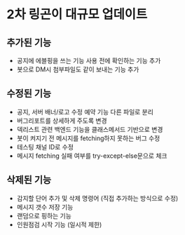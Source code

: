 # 2차 링곤이 대규모 업데이트

## 추가된 기능
* 공지에 에블핑을 쓰는 기능 사용 전에 확인하는 기능 추가
* 봇으로 DM시 첨부파일도 같이 보내는 기능 추가

## 수정된 기능
* 공지, 서버 배너/로고 수정 예약 기능 다른 파일로 분리
* 버그리포트를 상세하게 주도록 변경
* 덱리스트 관련 백엔드 기능을 클래스메서드 기반으로 변경
* 봇이 켜지기 전 메시지를 fetching하지 못하는 버그 수정
* 테스팅 채널 ID로 수정
* 메시지 fetching 실패 여부를 try-except-else문으로 체크

## 삭제된 기능
* 감지할 단어 추가 및 삭제 명령어 (직접 추가하는 방식으로 수정)
* 메시지 갯수 저장 기능
* 랜덤으로 핑하는 기능
* 인원점검 시작 기능 (일시적 제한)
